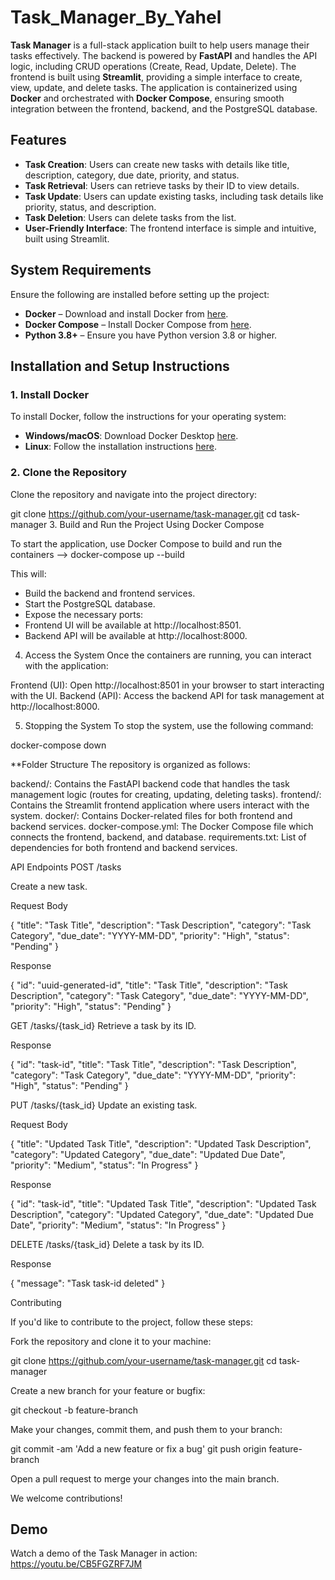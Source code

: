 # Task_Manager_By_Yahel

**Task Manager** is a full-stack application built to help users manage their tasks effectively. 
The backend is powered by **FastAPI** and handles the API logic, including CRUD operations (Create, Read, Update, Delete). The frontend is built using **Streamlit**, providing a simple interface to create, view, update, and delete tasks. The application is containerized using **Docker** and orchestrated with **Docker Compose**, ensuring smooth integration between the frontend, backend, and the PostgreSQL database.

## Features
- **Task Creation**: Users can create new tasks with details like title, description, category, due date, priority, and status.
- **Task Retrieval**: Users can retrieve tasks by their ID to view details.
- **Task Update**: Users can update existing tasks, including task details like priority, status, and description.
- **Task Deletion**: Users can delete tasks from the list.
- **User-Friendly Interface**: The frontend interface is simple and intuitive, built using Streamlit.

## System Requirements
Ensure the following are installed before setting up the project:

- **Docker** – Download and install Docker from [here](https://www.docker.com/get-started).
- **Docker Compose** – Install Docker Compose from [here](https://docs.docker.com/compose/install/).
- **Python 3.8+** – Ensure you have Python version 3.8 or higher.

## Installation and Setup Instructions

### 1. Install Docker
To install Docker, follow the instructions for your operating system:
- **Windows/macOS**: Download Docker Desktop [here](https://www.docker.com/products/docker-desktop).
- **Linux**: Follow the installation instructions [here](https://docs.docker.com/engine/install/).

### 2. Clone the Repository
Clone the repository and navigate into the project directory:

git clone https://github.com/your-username/task-manager.git
cd task-manager
3. Build and Run the Project Using Docker Compose

To start the application, use Docker Compose to build and run the containers --> docker-compose up --build

This will:

- Build the backend and frontend services.
- Start the PostgreSQL database.
- Expose the necessary ports:
- Frontend UI will be available at http://localhost:8501.
- Backend API will be available at http://localhost:8000.

4. Access the System
Once the containers are running, you can interact with the application:

Frontend (UI): Open http://localhost:8501 in your browser to start interacting with the UI.
Backend (API): Access the backend API for task management at http://localhost:8000.

5. Stopping the System
To stop the system, use the following command:

docker-compose down


**Folder Structure
The repository is organized as follows:

backend/:  Contains the FastAPI backend code that handles the task management logic (routes for creating, updating, deleting tasks).
frontend/:  Contains the Streamlit frontend application where users interact with the system.
docker/:  Contains Docker-related files for both frontend and backend services.
docker-compose.yml: The Docker Compose file which connects the frontend, backend, and database.
requirements.txt: List of dependencies for both frontend and backend services.


API Endpoints
POST /tasks

Create a new task.

Request Body

{
  "title": "Task Title",
  "description": "Task Description",
  "category": "Task Category",
  "due_date": "YYYY-MM-DD",
  "priority": "High",
  "status": "Pending"
}

Response

{
  "id": "uuid-generated-id",
  "title": "Task Title",
  "description": "Task Description",
  "category": "Task Category",
  "due_date": "YYYY-MM-DD",
  "priority": "High",
  "status": "Pending"
}


GET /tasks/{task_id}
Retrieve a task by its ID.

Response

{
  "id": "task-id",
  "title": "Task Title",
  "description": "Task Description",
  "category": "Task Category",
  "due_date": "YYYY-MM-DD",
  "priority": "High",
  "status": "Pending"
}


PUT /tasks/{task_id}
Update an existing task.

Request Body

{
  "title": "Updated Task Title",
  "description": "Updated Task Description",
  "category": "Updated Category",
  "due_date": "Updated Due Date",
  "priority": "Medium",
  "status": "In Progress"
}

Response

{
  "id": "task-id",
  "title": "Updated Task Title",
  "description": "Updated Task Description",
  "category": "Updated Category",
  "due_date": "Updated Due Date",
  "priority": "Medium",
  "status": "In Progress"
}


DELETE /tasks/{task_id}
Delete a task by its ID.

Response

{
  "message": "Task task-id deleted"
}


Contributing

If you'd like to contribute to the project, follow these steps:

Fork the repository and clone it to your machine:

git clone https://github.com/your-username/task-manager.git
cd task-manager

Create a new branch for your feature or bugfix:

git checkout -b feature-branch

Make your changes, commit them, and push them to your branch:


git commit -am 'Add a new feature or fix a bug'
git push origin feature-branch

Open a pull request to merge your changes into the main branch.


We welcome contributions!

## Demo
Watch a demo of the Task Manager in action: https://youtu.be/CB5FGZRF7JM


